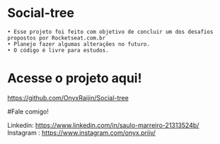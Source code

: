 # Social-tree
    • Esse projeto foi feito com objetivo de concluir um dos desafios propostos por Rocketseat.com.br
    • Planejo fazer algumas alterações no futuro.
    • O código é livre para estudos.
    
# Acesse o projeto aqui!
https://github.com/OnyxRaijin/Social-tree

#Fale comigo!

Linkedin: https://www.linkedin.com/in/saulo-marreiro-21313524b/<br>
Instagram : https://www.instagram.com/onyx.priiv/
